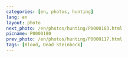 ```yaml
---
categories: [en, photos, hunting]
lang: en
layout: photo
next_photo: /en/photos/hunting/P0000183.html
picname: P0000180
prev_photo: /en/photos/hunting/P0000117.html
tags: [Blood, Dead Steinbock]
---
```

